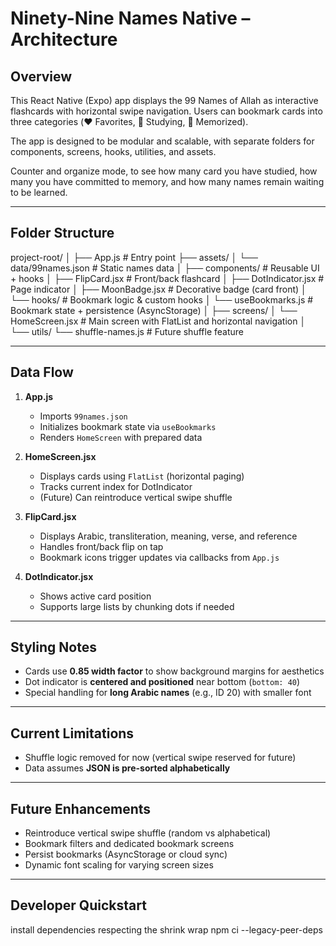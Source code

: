# Ninety-Nine Names Native – Architecture

## Overview
This React Native (Expo) app displays the 99 Names of Allah as interactive flashcards with horizontal swipe navigation. Users can bookmark cards into three categories (❤️ Favorites, 📖 Studying, 🧠 Memorized).  

The app is designed to be modular and scalable, with separate folders for components, screens, hooks, utilities, and assets.

Counter and organize mode, to see how many card you have studied, how many you have committed to memory, and how many names remain waiting to be learned.

---

## Folder Structure

project-root/
│
├── App.js                    # Entry point
├── assets/
│   └── data/99names.json     # Static names data
│
├── components/               # Reusable UI + hooks
│   ├── FlipCard.jsx          # Front/back flashcard
│   ├── DotIndicator.jsx      # Page indicator
│   ├── MoonBadge.jsx         # Decorative badge (card front)
│   └── hooks/                # Bookmark logic & custom hooks
│       └── useBookmarks.js   # Bookmark state + persistence (AsyncStorage)
│
├── screens/
│   └── HomeScreen.jsx        # Main screen with FlatList and horizontal navigation
│
└── utils/
    └── shuffle-names.js      # Future shuffle feature

---

## Data Flow

1. **App.js**
   - Imports `99names.json`
   - Initializes bookmark state via `useBookmarks`
   - Renders `HomeScreen` with prepared data

2. **HomeScreen.jsx**
   - Displays cards using `FlatList` (horizontal paging)
   - Tracks current index for DotIndicator
   - (Future) Can reintroduce vertical swipe shuffle

3. **FlipCard.jsx**
   - Displays Arabic, transliteration, meaning, verse, and reference
   - Handles front/back flip on tap
   - Bookmark icons trigger updates via callbacks from `App.js`

4. **DotIndicator.jsx**
   - Shows active card position
   - Supports large lists by chunking dots if needed

---

## Styling Notes

- Cards use **0.85 width factor** to show background margins for aesthetics
- Dot indicator is **centered and positioned** near bottom (`bottom: 40`)
- Special handling for **long Arabic names** (e.g., ID 20) with smaller font

---

## Current Limitations

- Shuffle logic removed for now (vertical swipe reserved for future)
- Data assumes **JSON is pre-sorted alphabetically**

---

## Future Enhancements

- Reintroduce vertical swipe shuffle (random vs alphabetical)
- Bookmark filters and dedicated bookmark screens
- Persist bookmarks (AsyncStorage or cloud sync)
- Dynamic font scaling for varying screen sizes
---

## Developer Quickstart

install dependencies respecting the shrink wrap
npm ci --legacy-peer-deps
